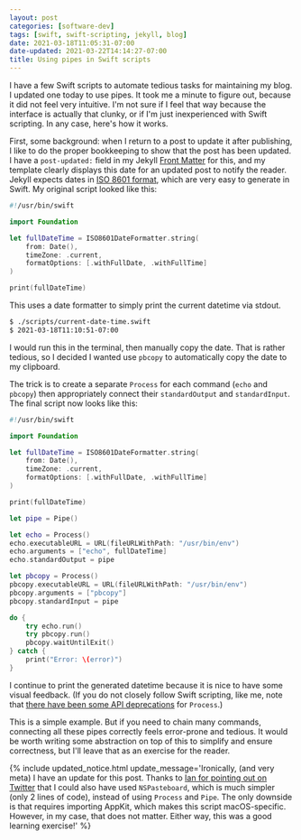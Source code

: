 ```yaml
---
layout: post
categories: [software-dev]
tags: [swift, swift-scripting, jekyll, blog]
date: 2021-03-18T11:05:31-07:00
date-updated: 2021-03-22T14:14:27-07:00
title: Using pipes in Swift scripts
---
```


I have a few Swift scripts to automate tedious tasks for maintaining my blog. I updated one today to use pipes. It took me a minute to figure out, because it did not feel very intuitive. I'm not sure if I feel that way because the interface is actually that clunky, or if I'm just inexperienced with Swift scripting. In any case, here's how it works.

<!--excerpt-->

First, some background: when I return to a post to update it after publishing, I like to do the proper bookkeeping to show that the post has been updated. I have a `post-updated:` field in my Jekyll [Front Matter](https://jekyllrb.com/docs/front-matter/) for this, and my template clearly displays this date for an updated post to notify the reader. Jekyll expects dates in [ISO 8601 format](https://en.wikipedia.org/wiki/ISO_8601), which are very easy to generate in Swift. My original script looked like this:

```swift
#!/usr/bin/swift

import Foundation

let fullDateTime = ISO8601DateFormatter.string(
    from: Date(),
    timeZone: .current,
    formatOptions: [.withFullDate, .withFullTime]
)

print(fullDateTime)
```

This uses a date formatter to simply print the current datetime via stdout.

```bash
$ ./scripts/current-date-time.swift
$ 2021-03-18T11:10:51-07:00
```

I would run this in the terminal, then manually copy the date. That is rather tedious, so I decided I wanted use `pbcopy` to automatically copy the date to my clipboard.

The trick is to create a separate `Process` for each command (`echo` and `pbcopy`) then appropriately connect their `standardOutput` and `standardInput`. The final script now looks like this:

```swift
#!/usr/bin/swift

import Foundation

let fullDateTime = ISO8601DateFormatter.string(
    from: Date(),
    timeZone: .current,
    formatOptions: [.withFullDate, .withFullTime]
)

print(fullDateTime)

let pipe = Pipe()

let echo = Process()
echo.executableURL = URL(fileURLWithPath: "/usr/bin/env")
echo.arguments = ["echo", fullDateTime]
echo.standardOutput = pipe

let pbcopy = Process()
pbcopy.executableURL = URL(fileURLWithPath: "/usr/bin/env")
pbcopy.arguments = ["pbcopy"]
pbcopy.standardInput = pipe

do {
    try echo.run()
    try pbcopy.run()
    pbcopy.waitUntilExit()
} catch {
    print("Error: \(error)")
}
```

I continue to print the generated datetime because it is nice to have some visual feedback. (If you do not closely follow Swift scripting, like me, note that [there have been some API deprecations](https://eclecticlight.co/2019/02/02/scripting-in-swift-process-deprecations/) for `Process`.)

This is a simple example. But if you need to chain many commands, connecting all these pipes correctly feels error-prone and tedious. It would be worth writing some abstraction on top of this to simplify and ensure correctness, but I'll leave that as an exercise for the reader.

{% include updated_notice.html
update_message='Ironically, (and very meta) I have an update for this post. Thanks to <a href="https://mobile.twitter.com/id/status/1372831195977879555">Ian for pointing out on Twitter</a> that I could also have used <code>NSPasteboard</code>, which is much simpler (only 2 lines of code), instead of using <code>Process</code> and <code>Pipe</code>. The only downside is that requires importing AppKit, which makes this script macOS-specific. However, in my case, that does not matter. Either way, this was a good learning exercise!'
%}
